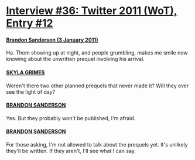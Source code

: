 # [Interview #36: Twitter 2011 (WoT), Entry #12](https://www.theoryland.com/intvmain.php?i=36#12)

#### [Brandon Sanderson (3 January 2011)](http://twitter.com/BrandonSandrson/status/22051399936245760)

Ha. Thom showing up at night, and people grumbling, makes me smile now knowing about the unwritten prequel involving his arrival.

#### [SKYLA GRIMES](http://twitter.com/skylatron/status/22051758649901057)

Weren't there two other planned prequels that never made it? Will they ever see the light of day?

#### [BRANDON SANDERSON](http://twitter.com/BrandonSandrson/status/22053046510952449)

Yes. But they probably won't be published, I'm afraid.

#### [BRANDON SANDERSON](http://twitter.com/BrandonSandrson/status/22060696095162368)

For those asking, I'm not allowed to talk about the prequels yet. It's unlikely they'll be written. If they aren't, I'll see what I can say.

